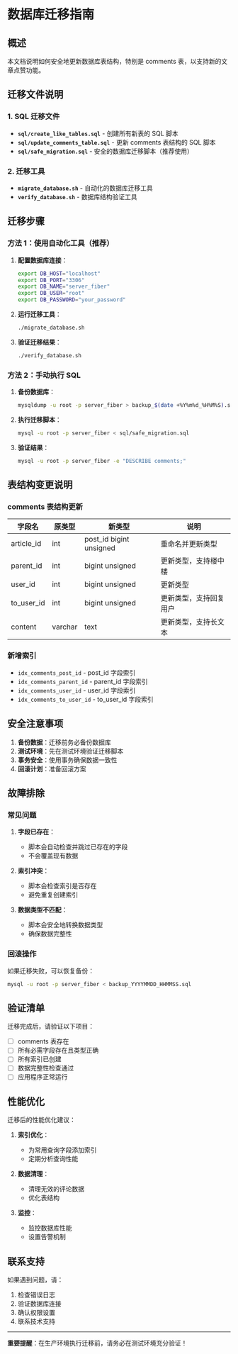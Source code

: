 # 数据库迁移指南

## 概述

本文档说明如何安全地更新数据库表结构，特别是 comments 表，以支持新的文章点赞功能。

## 迁移文件说明

### 1. SQL 迁移文件

- **`sql/create_like_tables.sql`** - 创建所有新表的 SQL 脚本
- **`sql/update_comments_table.sql`** - 更新 comments 表结构的 SQL 脚本
- **`sql/safe_migration.sql`** - 安全的数据库迁移脚本（推荐使用）

### 2. 迁移工具

- **`migrate_database.sh`** - 自动化的数据库迁移工具
- **`verify_database.sh`** - 数据库结构验证工具

## 迁移步骤

### 方法 1：使用自动化工具（推荐）

1. **配置数据库连接**：

   ```bash
   export DB_HOST="localhost"
   export DB_PORT="3306"
   export DB_NAME="server_fiber"
   export DB_USER="root"
   export DB_PASSWORD="your_password"
   ```

2. **运行迁移工具**：

   ```bash
   ./migrate_database.sh
   ```

3. **验证迁移结果**：
   ```bash
   ./verify_database.sh
   ```

### 方法 2：手动执行 SQL

1. **备份数据库**：

   ```bash
   mysqldump -u root -p server_fiber > backup_$(date +%Y%m%d_%H%M%S).sql
   ```

2. **执行迁移脚本**：

   ```bash
   mysql -u root -p server_fiber < sql/safe_migration.sql
   ```

3. **验证结果**：
   ```bash
   mysql -u root -p server_fiber -e "DESCRIBE comments;"
   ```

## 表结构变更说明

### comments 表结构更新

| 字段名     | 原类型  | 新类型                  | 说明                   |
| ---------- | ------- | ----------------------- | ---------------------- |
| article_id | int     | post_id bigint unsigned | 重命名并更新类型       |
| parent_id  | int     | bigint unsigned         | 更新类型，支持楼中楼   |
| user_id    | int     | bigint unsigned         | 更新类型               |
| to_user_id | int     | bigint unsigned         | 更新类型，支持回复用户 |
| content    | varchar | text                    | 更新类型，支持长文本   |

### 新增索引

- `idx_comments_post_id` - post_id 字段索引
- `idx_comments_parent_id` - parent_id 字段索引
- `idx_comments_user_id` - user_id 字段索引
- `idx_comments_to_user_id` - to_user_id 字段索引

## 安全注意事项

1. **备份数据**：迁移前务必备份数据库
2. **测试环境**：先在测试环境验证迁移脚本
3. **事务安全**：使用事务确保数据一致性
4. **回滚计划**：准备回滚方案

## 故障排除

### 常见问题

1. **字段已存在**：

   - 脚本会自动检查并跳过已存在的字段
   - 不会覆盖现有数据

2. **索引冲突**：

   - 脚本会检查索引是否存在
   - 避免重复创建索引

3. **数据类型不匹配**：
   - 脚本会安全地转换数据类型
   - 确保数据完整性

### 回滚操作

如果迁移失败，可以恢复备份：

```bash
mysql -u root -p server_fiber < backup_YYYYMMDD_HHMMSS.sql
```

## 验证清单

迁移完成后，请验证以下项目：

- [ ] comments 表存在
- [ ] 所有必需字段存在且类型正确
- [ ] 所有索引已创建
- [ ] 数据完整性检查通过
- [ ] 应用程序正常运行

## 性能优化

迁移后的性能优化建议：

1. **索引优化**：

   - 为常用查询字段添加索引
   - 定期分析查询性能

2. **数据清理**：

   - 清理无效的评论数据
   - 优化表结构

3. **监控**：
   - 监控数据库性能
   - 设置告警机制

## 联系支持

如果遇到问题，请：

1. 检查错误日志
2. 验证数据库连接
3. 确认权限设置
4. 联系技术支持

---

**重要提醒**：在生产环境执行迁移前，请务必在测试环境充分验证！
